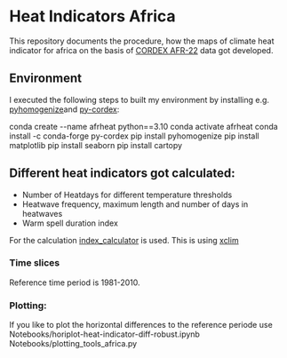 # Heat Indicators Africa

This repository documents the procedure, how the maps of climate heat indicator for africa on the basis of [CORDEX AFR-22](https://cordex.org/experiment-guidelines/cordex-cmip5/cordex-core/cordex-core-simulations/) data got developed.

## Environment

I executed the following steps to built my environment by installing e.g. [pyhomogenize](https://github.com/climate-service-center/pyhomogenize)and [py-cordex](https://github.com/euro-cordex/py-cordex):

  conda create --name afrheat python==3.10
  conda activate afrheat
  conda install -c conda-forge py-cordex
  pip install pyhomogenize
  pip install matplotlib
  pip install seaborn
  pip install cartopy


## Different heat indicators got calculated:

* Number of Heatdays for different temperature thresholds
* Heatwave frequency, maximum length and number of days in heatwaves
* Warm spell duration index

For the calculation [index_calculator](https://github.com/climate-service-center/index_calculator) is used. This is using [xclim](https://github.com/Ouranosinc/xclim)

### Time slices

Reference time period is 1981-2010.

### Plotting:

If you like to plot the horizontal differences to the reference periode
use
	Notebooks/horiplot-heat-indicator-diff-robust.ipynb
	Notebooks/plotting_tools_africa.py




